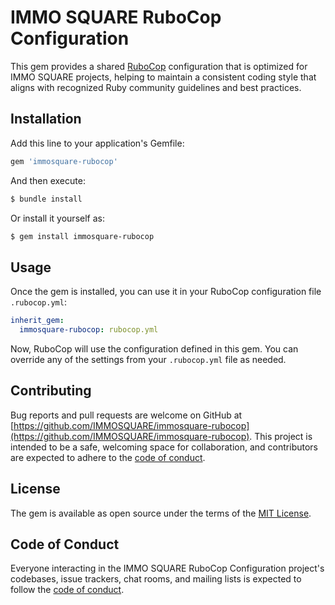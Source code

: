 # IMMO SQUARE RuboCop Configuration

This gem provides a shared [RuboCop](https://rubocop.org/) configuration that is optimized for IMMO SQUARE projects, helping to maintain a consistent coding style that aligns with recognized Ruby community guidelines and best practices.

## Installation

Add this line to your application's Gemfile:

```ruby
gem 'immosquare-rubocop'
```

And then execute:

```sh
$ bundle install
```

Or install it yourself as:

```sh
$ gem install immosquare-rubocop
```

## Usage

Once the gem is installed, you can use it in your RuboCop configuration file `.rubocop.yml`:

```yaml
inherit_gem:
  immosquare-rubocop: rubocop.yml
```

Now, RuboCop will use the configuration defined in this gem. You can override any of the settings from your `.rubocop.yml` file as needed.

## Contributing

Bug reports and pull requests are welcome on GitHub at [https://github.com/IMMOSQUARE/immosquare-rubocop](https://github.com/IMMOSQUARE/immosquare-rubocop). This project is intended to be a safe, welcoming space for collaboration, and contributors are expected to adhere to the [code of conduct](https://github.com/IMMOSQUARE/immosquare-rubocop/blob/main/CODE_OF_CONDUCT.md).

## License

The gem is available as open source under the terms of the [MIT License](https://opensource.org/licenses/MIT).

## Code of Conduct

Everyone interacting in the IMMO SQUARE RuboCop Configuration project's codebases, issue trackers, chat rooms, and mailing lists is expected to follow the [code of conduct](https://github.com/IMMOSQUARE/immosquare-rubocop/blob/main/CODE_OF_CONDUCT.md).
